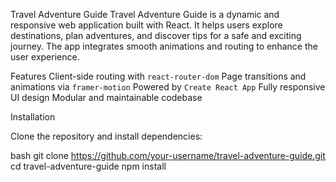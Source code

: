 Travel Adventure Guide
Travel Adventure Guide is a dynamic and responsive web application built with React. It helps users explore destinations, plan adventures, and discover tips for a safe and exciting journey. The app integrates smooth animations and routing to enhance the user experience.

Features
Client-side routing with `react-router-dom`
Page transitions and animations via `framer-motion`
Powered by `Create React App`
Fully responsive UI design
Modular and maintainable codebase

Installation

Clone the repository and install dependencies:

bash
git clone https://github.com/your-username/travel-adventure-guide.git
cd travel-adventure-guide
npm install
